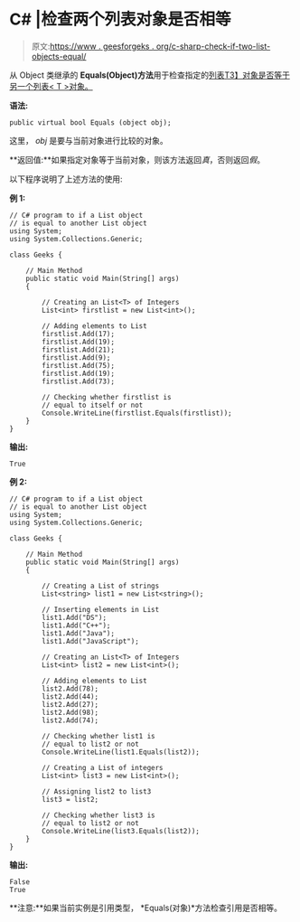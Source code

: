 # C# |检查两个列表对象是否相等

> 原文:[https://www . geesforgeks . org/c-sharp-check-if-two-list-objects-equal/](https://www.geeksforgeeks.org/c-sharp-check-if-two-list-objects-are-equal/)

从 Object 类继承的 **Equals(Object)方法**用于检查指定的[列表<T>T3】对象是否等于另一个列表< T >对象。](https://www.geeksforgeeks.org/c-list-class/)

**语法:**

```
public virtual bool Equals (object obj);
```

这里， *obj* 是要与当前对象进行比较的对象。

**返回值:**如果指定对象等于当前对象，则该方法返回*真*，否则返回*假*。

以下程序说明了上述方法的使用:

**例 1:**

```
// C# program to if a List object
// is equal to another List object
using System;
using System.Collections.Generic;

class Geeks {

    // Main Method
    public static void Main(String[] args)
    {

        // Creating an List<T> of Integers
        List<int> firstlist = new List<int>();

        // Adding elements to List
        firstlist.Add(17);
        firstlist.Add(19);
        firstlist.Add(21);
        firstlist.Add(9);
        firstlist.Add(75);
        firstlist.Add(19);
        firstlist.Add(73);

        // Checking whether firstlist is
        // equal to itself or not
        Console.WriteLine(firstlist.Equals(firstlist));
    }
}
```

**输出:**

```
True

```

**例 2:**

```
// C# program to if a List object
// is equal to another List object
using System;
using System.Collections.Generic;

class Geeks {

    // Main Method
    public static void Main(String[] args)
    {

        // Creating a List of strings
        List<string> list1 = new List<string>();

        // Inserting elements in List
        list1.Add("DS");
        list1.Add("C++");
        list1.Add("Java");
        list1.Add("JavaScript");

        // Creating an List<T> of Integers
        List<int> list2 = new List<int>();

        // Adding elements to List
        list2.Add(78);
        list2.Add(44);
        list2.Add(27);
        list2.Add(98);
        list2.Add(74);

        // Checking whether list1 is
        // equal to list2 or not
        Console.WriteLine(list1.Equals(list2));

        // Creating a List of integers
        List<int> list3 = new List<int>();

        // Assigning list2 to list3
        list3 = list2;

        // Checking whether list3 is
        // equal to list2 or not
        Console.WriteLine(list3.Equals(list2));
    }
}
```

**输出:**

```
False
True

```

**注意:**如果当前实例是引用类型， *Equals(对象)*方法检查引用是否相等。